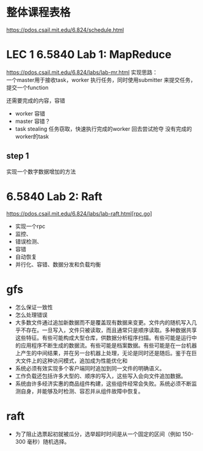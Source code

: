 # 整体课程表格
https://pdos.csail.mit.edu/6.824/schedule.html


# LEC 1  6.5840 Lab 1: MapReduce

https://pdos.csail.mit.edu/6.824/labs/lab-mr.html
实现思路：  
一个master用于接收task，worker 执行任务，同时使用submitter 来提交任务，提交一个function

还需要完成的内容，容错
- worker 容错
- master 容错？
- task stealing 任务窃取，快速执行完成的worker 回去尝试抢夺 没有完成的worker的task
## step 1
实现一个数字数据增加的方法

# 6.5840 Lab 2: Raft
https://pdos.csail.mit.edu/6.824/labs/lab-raft.html[rpc.go]

- 实现一个rpc
- 监控、
- 错误检测、
- 容错
- 自动恢复 
- 并行化、容错、数据分发和负载均衡

# gfs
- 怎么保证一致性
- 怎么处理错误
-   大多数文件通过追加新数据而不是覆盖现有数据来变更。文件内的随机写入几乎不存在。一旦写入，文件只被读取，而且通常只是顺序读取。多种数据共享这些特征。有些可能构成大型仓库，供数据分析程序扫描。有些可能是运行中的应用程序不断生成的数据流。有些可能是档案数据。有些可能是在一台机器上产生的中间结果，并在另一台机器上处理，无论是同时还是随后。鉴于在巨大文件上的这种访问模式，追加成为性能优化和
- 系统必须有效实现多个客户端同时追加到同一文件的明确语义。
- 工作负载还包括许多大型的、顺序的写入，这些写入会向文件追加数据。
- 系统由许多经济实惠的商品组件构建，这些组件经常会失败。系统必须不断监测自身，并能够及时检测、容忍并从组件故障中恢复。


# raft


- 为了阻止选票起初就被瓜分，选举超时时间是从一个固定的区间（例如 150-300 毫秒）随机选择。
